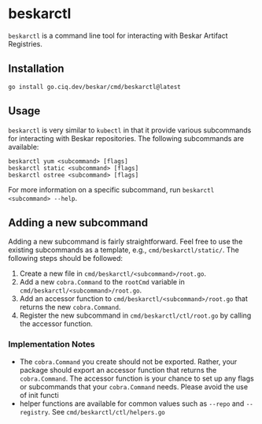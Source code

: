 # beskarctl
`beskarctl` is a command line tool for interacting with Beskar Artifact Registries.

## Installation
```
go install go.ciq.dev/beskar/cmd/beskarctl@latest
```

## Usage
`beskarctl` is very similar to `kubectl` in that it provide various subcommands for interacting with Beskar repositories. 
The following subcommands are available:
 ```
beskarctl yum <subcommand> [flags]
beskarctl static <subcommand> [flags]
beskarctl ostree <subcommand> [flags]
 ```
For more information on a specific subcommand, run `beskarctl <subcommand> --help`.

## Adding a new subcommand
Adding a new subcommand is fairly straightforward.  Feel free to use the existing subcommands as a template, e.g., 
`cmd/beskarctl/static/`.  The following steps should be followed:

1. Create a new file in `cmd/beskarctl/<subcommand>/root.go`.
2. Add a new `cobra.Command` to the `rootCmd` variable in `cmd/beskarctl/<subcommand>/root.go`.
3. Add an accessor function to `cmd/beskarctl/<subcommand>/root.go` that returns the new `cobra.Command`.
4. Register the new subcommand in `cmd/beskarctl/ctl/root.go` by calling the accessor function.

### Implementation Notes
- The `cobra.Command` you create should not be exported. Rather, your package should export an accessor function that 
returns the `cobra.Command`. The accessor function is your chance to set up any flags or subcommands that your 
`cobra.Command` needs.  Please avoid the use of init functi
- helper functions are available for common values such as `--repo` and `--registry`. See `cmd/beskarctl/ctl/helpers.go`
